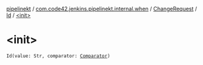 [pipelinekt](../../../index.md) / [com.code42.jenkins.pipelinekt.internal.when](../../index.md) / [ChangeRequest](../index.md) / [Id](index.md) / [&lt;init&gt;](./-init-.md)

# &lt;init&gt;

`Id(value: Str, comparator: `[`Comparator`](../../../com.code42.jenkins.pipelinekt.core/-comparator/index.md)`)`